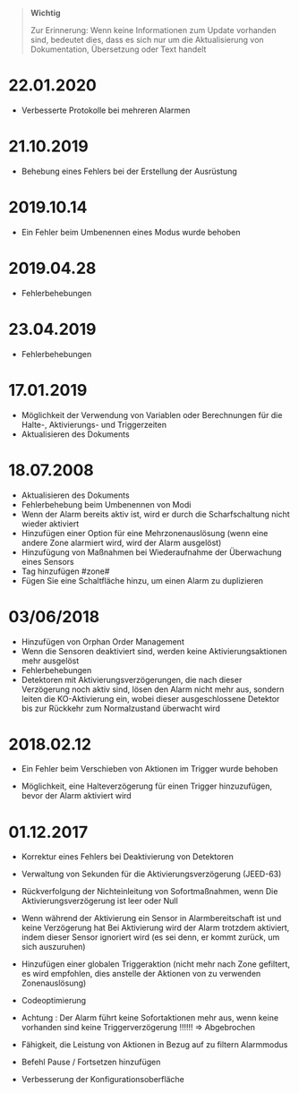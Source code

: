 >**Wichtig**
>
>Zur Erinnerung: Wenn keine Informationen zum Update vorhanden sind, bedeutet dies, dass es sich nur um die Aktualisierung von Dokumentation, Übersetzung oder Text handelt


# 22.01.2020

- Verbesserte Protokolle bei mehreren Alarmen

# 21.10.2019

- Behebung eines Fehlers bei der Erstellung der Ausrüstung

# 2019.10.14

- Ein Fehler beim Umbenennen eines Modus wurde behoben

# 2019.04.28

- Fehlerbehebungen

# 23.04.2019

- Fehlerbehebungen

# 17.01.2019

- Möglichkeit der Verwendung von Variablen oder Berechnungen für die Halte-, Aktivierungs- und Triggerzeiten
- Aktualisieren des Dokuments

# 18.07.2008

- Aktualisieren des Dokuments
- Fehlerbehebung beim Umbenennen von Modi
- Wenn der Alarm bereits aktiv ist, wird er durch die Scharfschaltung nicht wieder aktiviert
- Hinzufügen einer Option für eine Mehrzonenauslösung (wenn eine andere Zone alarmiert wird, wird der Alarm ausgelöst)
- Hinzufügung von Maßnahmen bei Wiederaufnahme der Überwachung eines Sensors
- Tag hinzufügen #zone#
- Fügen Sie eine Schaltfläche hinzu, um einen Alarm zu duplizieren

# 03/06/2018

- Hinzufügen von Orphan Order Management
- Wenn die Sensoren deaktiviert sind, werden keine Aktivierungsaktionen mehr ausgelöst
- Fehlerbehebungen
- Detektoren mit Aktivierungsverzögerungen, die nach dieser Verzögerung noch aktiv sind, lösen den Alarm nicht mehr aus, sondern leiten die KO-Aktivierung ein, wobei dieser ausgeschlossene Detektor bis zur Rückkehr zum Normalzustand überwacht wird

# 2018.02.12

- Ein Fehler beim Verschieben von Aktionen im Trigger wurde behoben

- Möglichkeit, eine Halteverzögerung für einen Trigger hinzuzufügen, bevor der Alarm aktiviert wird

# 01.12.2017

-   Korrektur eines Fehlers bei Deaktivierung von Detektoren

-   Verwaltung von Sekunden für die Aktivierungsverzögerung (JEED-63)

-   Rückverfolgung der Nichteinleitung von Sofortmaßnahmen, wenn
    Die Aktivierungsverzögerung ist leer oder Null

-   Wenn während der Aktivierung ein Sensor in Alarmbereitschaft ist und keine Verzögerung hat
    Bei Aktivierung wird der Alarm trotzdem aktiviert, indem dieser Sensor ignoriert wird
    (es sei denn, er kommt zurück, um sich auszuruhen)

-   Hinzufügen einer globalen Triggeraktion (nicht mehr nach Zone gefiltert, es
    wird empfohlen, dies anstelle der Aktionen von zu verwenden
    Zonenauslösung)

-   Codeoptimierung

-   Achtung : Der Alarm führt keine Sofortaktionen mehr aus, wenn keine vorhanden sind
    keine Triggerverzögerung !!!!!! ⇒ Abgebrochen

-   Fähigkeit, die Leistung von Aktionen in Bezug auf zu filtern
    Alarmmodus

-   Befehl Pause / Fortsetzen hinzufügen

-   Verbesserung der Konfigurationsoberfläche
